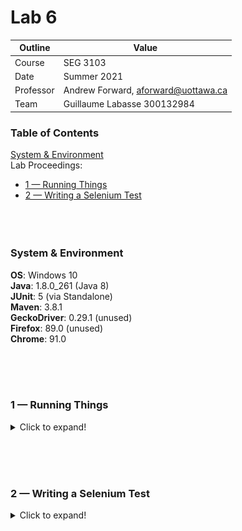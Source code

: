 # Lab 6

| Outline | Value |
| --- | --- |
| Course | SEG 3103 |
| Date | Summer 2021 |
| Professor | Andrew Forward, aforward@uottawa.ca |
| Team | Guillaume Labasse 300132984 |

### Table of Contents  
[System & Environment](#system--environment)  
Lab Proceedings:
* [1 — Running Things](#1--running-things)  
* [2 — Writing a Selenium Test](#2--writing-a-selenium-test)  
<br><br><br>

### System & Environment

**OS**: Windows 10<br>
**Java**: 1.8.0_261 (Java 8)<br>
**JUnit**: 5 (via Standalone)<br>
**Maven**: 3.8.1<br>
**GeckoDriver**: 0.29.1 (unused)<br>
**Firefox**: 89.0 (unused)<br>
**Chrome**: 91.0 

<br><br><br>

### 1 — Running Things

<details>
<summary>Click to expand!</summary>

<br>Let's go through the environment setup as described by the lab.<br>
First of all, I installed Maven 3.8.1:

![Setup, maven version](assets/mvn_version.png)

Let's then compile the project: 

![Setup, compilation](assets/mvn_compile.png)

Then we package the application into a `.jar` file: 

![Setup, packaging](assets/mvn_package.png)

Let's now run our newly packaged application: 

![Setup, running app](assets/project_run.png)

And on the browser, we see:

![Server error](assets/serv_error.png)

... Huh. Like [many others](https://piazza.com/class/knxg0zgsce5jp?cid=350), I wasn't succesful in running the packaged application as-is. I could run the base `bookstore5.jar` which was provided, but as [another student](https://piazza.com/class/knxg0zgsce5jp?cid=358) indicated, we are not meant to do this. Using the `.inheritIO()` fix, I see this after recompiling:

![Setup, running app again](assets/project_run2.png)

![Server running](assets/serv_run.png)

The server is now properly running.<br><br>
Finally, I run `mvn test`: 

![Setup, testing](assets/mvn_test.png)

All tests ran successfully.<br>
Note that ~~since my machine was a bit too slow, I had to run `mvn test` *while* running the server in another terminal - the test program did not finish creating a server quickly enough~~ I also had to add `.inheritIO()` to the test program's ProcessBuilder in order to run it correctly. Even when doing this, tests would not pass when using the Gecko driver, so despite Firefox being my preferred browser, I will be using Chrome. 

</details>

<br><br><br>

### 2 — Writing a Selenium Test

<details>
<summary>Click to expand!</summary>

<br>For this part, I have to choose a requirement from the provided document to convert into a Selenium test. Just to make sure, I chose to do a few requirements, going through a standard user story of ordering books and viewing the completed order. These requirements are, in order: **F2.2**, **F3**, **F4**, **F5**, **F5.1** & **F6**. Taking inspiration from other provided tests and iteratively improving/fixing my code, I write this test:

```java
@Test
public void orderingUpdatingTest(){
	driver.findElement(By.id("searchBtn")).click();
	driver.findElement(By.id("order-hall001")).click();
	driver.findElement(By.id("order-hall002")).click(); //we will remove this item before checkout
	driver.findElement(By.id("order-lewis001")).click(); //we will order two of this item
	driver.findElement(By.id("cartLink")).click();
	driver.findElement(By.id("hall002")).sendKeys("\b0" + Keys.TAB + Keys.ENTER);
	driver.findElement(By.id("lewis001")).sendKeys("\b2" + Keys.TAB + Keys.ENTER + Keys.TAB + Keys.ENTER);
	assertEquals("$104.22", driver.findElement(By.id("order_total")).getText());
	//(expected value obtained from going through the user story manually beforehand
}
```

I run `mvn test` one final time:

![Testing new reqs](assets/mvn_test2.png)

Note: other Selenium tests have been commented out.<br>
I see the webdriver going through the steps as intended, and the test passes succesfully.<br>Have a great day!
</details>
